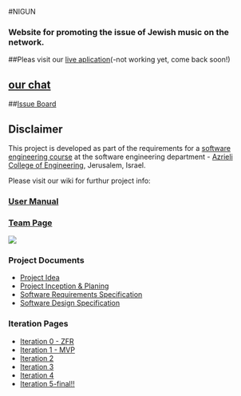 #NIGUN

### Website for promoting the issue of Jewish music on the network.
##Pleas visit our [live aplication]()(-not working yet, come back soon!)

## [our chat](https://gitter.im/jce-il-se-class-2017a-nigun/Lobby?source=orgpage)

##[Issue Board](https://github.com/chagitniss/nigun/projects/1)

## Disclaimer
This project is developed as part of the requirements for a [software engineering course](//https://github.com/jce-il/se-class-materials) at the software engineering department - [Azrieli College of Engineering](http://www.jce.ac.il/), Jerusalem, Israel.

Please visit our wiki for furthur project info: 

### [User Manual](https://github.com/chagitniss/nigun/wiki/User-Manual)

### [Team Page](https://github.com/chagitniss/nigun/wiki/Team)

![](http://coachfore.org/wp-content/uploads/2016/10/team.jpg)

### Project Documents
- [Project Idea](https://github.com/chagitniss/nigun/blob/master/%D7%A0%D7%99%D7%92%D7%95%D7%9F.pptx)
- [Project Inception & Planing](https://github.com/chagitniss/nigun/wiki/Inception---Planing)
- [Software Requirements Specification](https://github.com/chagitniss/nigun/wiki/SRS)
- [Software Design Specification](https://github.com/chagitniss/nigun/wiki/SDS)

### Iteration Pages
- [Iteration 0 - ZFR](https://github.com/chagitniss/nigun/wiki/ZFR)
- [Iteration 1 - MVP](https://github.com/chagitniss/nigun/wiki/Iteration-1-MVP)
- [Iteration 2](https://github.com/chagitniss/nigun/wiki/Iteration-2)
- [Iteration 3](https://github.com/chagitniss/nigun/wiki/Iteration-3)
- [Iteration 4](https://github.com/chagitniss/nigun/wiki/Iteration-4)
- [Iteration 5-final!!](https://github.com/chagitniss/nigun/wiki/Iteration-5-final!!)
